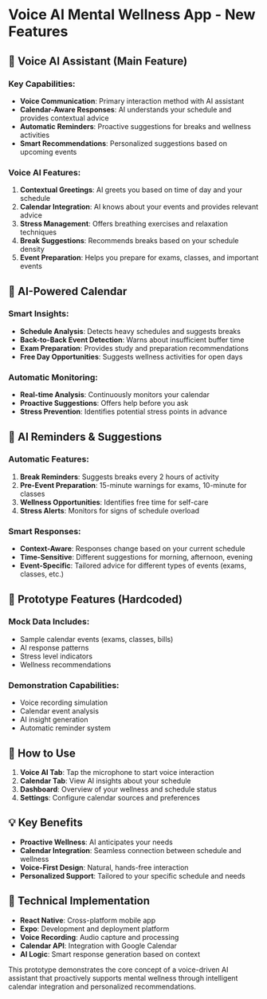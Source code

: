 # Voice AI Mental Wellness App - New Features

## 🎤 Voice AI Assistant (Main Feature)

### Key Capabilities:
- **Voice Communication**: Primary interaction method with AI assistant
- **Calendar-Aware Responses**: AI understands your schedule and provides contextual advice
- **Automatic Reminders**: Proactive suggestions for breaks and wellness activities
- **Smart Recommendations**: Personalized suggestions based on upcoming events

### Voice AI Features:
1. **Contextual Greetings**: AI greets you based on time of day and your schedule
2. **Calendar Integration**: AI knows about your events and provides relevant advice
3. **Stress Management**: Offers breathing exercises and relaxation techniques
4. **Break Suggestions**: Recommends breaks based on your schedule density
5. **Event Preparation**: Helps you prepare for exams, classes, and important events

## 📅 AI-Powered Calendar

### Smart Insights:
- **Schedule Analysis**: Detects heavy schedules and suggests breaks
- **Back-to-Back Event Detection**: Warns about insufficient buffer time
- **Exam Preparation**: Provides study and preparation recommendations
- **Free Day Opportunities**: Suggests wellness activities for open days

### Automatic Monitoring:
- **Real-time Analysis**: Continuously monitors your calendar
- **Proactive Suggestions**: Offers help before you ask
- **Stress Prevention**: Identifies potential stress points in advance

## 🤖 AI Reminders & Suggestions

### Automatic Features:
1. **Break Reminders**: Suggests breaks every 2 hours of activity
2. **Pre-Event Preparation**: 15-minute warnings for exams, 10-minute for classes
3. **Wellness Opportunities**: Identifies free time for self-care
4. **Stress Alerts**: Monitors for signs of schedule overload

### Smart Responses:
- **Context-Aware**: Responses change based on your current schedule
- **Time-Sensitive**: Different suggestions for morning, afternoon, evening
- **Event-Specific**: Tailored advice for different types of events (exams, classes, etc.)

## 🎯 Prototype Features (Hardcoded)

### Mock Data Includes:
- Sample calendar events (exams, classes, bills)
- AI response patterns
- Stress level indicators
- Wellness recommendations

### Demonstration Capabilities:
- Voice recording simulation
- Calendar event analysis
- AI insight generation
- Automatic reminder system

## 🚀 How to Use

1. **Voice AI Tab**: Tap the microphone to start voice interaction
2. **Calendar Tab**: View AI insights about your schedule
3. **Dashboard**: Overview of your wellness and schedule status
4. **Settings**: Configure calendar sources and preferences

## 💡 Key Benefits

- **Proactive Wellness**: AI anticipates your needs
- **Calendar Integration**: Seamless connection between schedule and wellness
- **Voice-First Design**: Natural, hands-free interaction
- **Personalized Support**: Tailored to your specific schedule and needs

## 🔧 Technical Implementation

- **React Native**: Cross-platform mobile app
- **Expo**: Development and deployment platform
- **Voice Recording**: Audio capture and processing
- **Calendar API**: Integration with Google Calendar
- **AI Logic**: Smart response generation based on context

This prototype demonstrates the core concept of a voice-driven AI assistant that proactively supports mental wellness through intelligent calendar integration and personalized recommendations.
